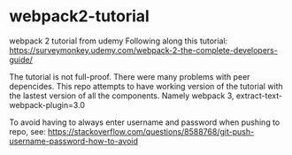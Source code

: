 # webpack2-tutorial
webpack 2 tutorial from udemy
Following along this tutorial:
https://surveymonkey.udemy.com/webpack-2-the-complete-developers-guide/

The tutorial is not full-proof. There were many problems with peer depencides.  This repo
attempts to have working version of the tutorial with the lastest version of all
the components. Namely webpack 3, extract-text-webpack-plugin=3.0

To avoid having to always enter username and password when pushing to repo, see:
https://stackoverflow.com/questions/8588768/git-push-username-password-how-to-avoid
